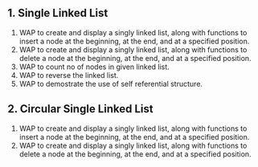 ## 1. Single Linked List
1. WAP to create and display a singly linked list, along with functions to insert a node at the beginning, at the end, and at a specified position.
2. WAP to create and display a singly linked list, along with functions to delete a node at the beginning, at the end, and at a specified position.
3. WAP to count no of nodes in given linked list.
4. WAP to reverse the linked list.
5. WAP to demostrate the use of self referential structure.
## 2. Circular Single Linked List
1. WAP to create and display a singly linked list, along with functions to insert a node at the beginning, at the end, and at a specified position.
2. WAP to create and display a singly linked list, along with functions to delete a node at the beginning, at the end, and at a specified position.
